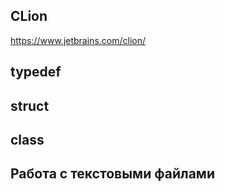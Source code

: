 CLion
-----
https://www.jetbrains.com/clion/ 

typedef
-------

struct
------

class
-----

Работа с текстовыми файлами
---------------------------

